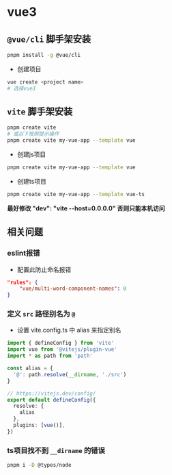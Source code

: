 # vue3

## `@vue/cli` 脚手架安装

```sh
pnpm install -g @vue/cli
```

- 创建项目

```sh
vue create <project name>
# 选择vue3
```

## `vite` 脚手架安装


```sh
pnpm create vite
# 或以下按照提示操作
pnpm create vite my-vue-app --template vue
```

- 创建js项目

```sh
pnpm create vite my-vue-app --template vue
```

- 创建ts项目

```sh
pnpm create vite my-vue-app --template vue-ts
```

**最好修改 "dev": "vite --host=0.0.0.0" 否则只能本机访问**

## 相关问题

### eslint报错

- 配置此防止命名报错

```json
"rules": {
    "vue/multi-word-component-names": 0
}
```

### 定义 `src` 路径别名为 `@`

- 设置 vite.config.ts 中 alias 来指定别名

```ts
import { defineConfig } from 'vite'
import vue from '@vitejs/plugin-vue'
import * as path from 'path'

const alias = {
  '@': path.resolve(__dirname, './src')
}

// https://vitejs.dev/config/
export default defineConfig({
  resolve: {
    alias
  },
  plugins: [vue()],
})

```

### ts项目找不到 `__dirname` 的错误

```sh
pnpm i -D @types/node
```